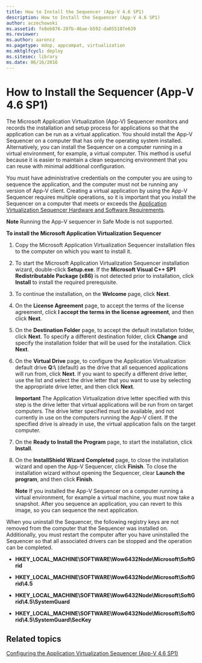 ```yaml
---
title: How to Install the Sequencer (App-V 4.6 SP1)
description: How to Install the Sequencer (App-V 4.6 SP1)
author: aczechowski
ms.assetid: fe8eb876-28fb-46ae-b592-da055107e639
ms.reviewer:
ms.author: aaroncz
ms.pagetype: mdop, appcompat, virtualization
ms.mktglfcycl: deploy
ms.sitesec: library
ms.date: 06/16/2016
---
```



# How to Install the Sequencer (App-V 4.6 SP1)


The Microsoft Application Virtualization (App-V) Sequencer monitors and records the installation and setup process for applications so that the application can be run as a virtual application. You should install the App-V Sequencer on a computer that has only the operating system installed. Alternatively, you can install the Sequencer on a computer running in a virtual environment, for example, a virtual computer. This method is useful because it is easier to maintain a clean sequencing environment that you can reuse with minimal additional configuration.

You must have administrative credentials on the computer you are using to sequence the application, and the computer must not be running any version of App-V client. Creating a virtual application by using the App-V Sequencer requires multiple operations, so it is important that you install the Sequencer on a computer that meets or exceeds the [Application Virtualization Sequencer Hardware and Software Requirements](application-virtualization-sequencer-hardware-and-software-requirements.md).

**Note**
Running the App-V sequencer in Safe Mode is not supported.



**To install the Microsoft Application Virtualization Sequencer**

1.  Copy the Microsoft Application Virtualization Sequencer installation files to the computer on which you want to install it.

2.  To start the Microsoft Application Virtualization Sequencer installation wizard, double-click **Setup.exe**. If the **Microsoft Visual C++ SP1 Redistributable Package (x86)** is not detected prior to installation, click **Install** to install the required prerequisite.

3.  To continue the installation, on the **Welcome** page, click **Next**.

4.  On the **License Agreement** page, to accept the terms of the license agreement, click **I accept the terms in the license agreement**, and then click **Next**.

5.  On the **Destination Folder** page, to accept the default installation folder, click **Next**. To specify a different destination folder, click **Change** and specify the installation folder that will be used for the installation. Click **Next**.

6.  On the **Virtual Drive** page, to configure the Application Virtualization default drive **Q:\\** (default) as the drive that all sequenced applications will run from, click **Next**. If you want to specify a different drive letter, use the list and select the drive letter that you want to use by selecting the appropriate drive letter, and then click **Next**.

    **Important**
    The Application Virtualization drive letter specified with this step is the drive letter that virtual applications will be run from on target computers. The drive letter specified must be available, and not currently in use on the computers running the App-V client. If the specified drive is already in use, the virtual application fails on the target computer.



7.  On the **Ready to Install the Program** page, to start the installation, click **Install**.

8.  On the **InstallShield Wizard Completed** page, to close the installation wizard and open the App-V Sequencer, click **Finish**. To close the installation wizard without opening the Sequencer, clear **Launch the program**, and then click **Finish**.

    **Note**
    If you installed the App-V Sequencer on a computer running a virtual environment, for example a virtual machine, you must now take a snapshot. After you sequence an application, you can revert to this image, so you can sequence the next application.




When you uninstall the Sequencer, the following registry keys are not removed from the computer that the Sequencer was installed on. Additionally, you must restart the computer after you have uninstalled the Sequencer so that all associated drivers can be stopped and the operation can be completed.

-   **HKEY\_LOCAL\_MACHINE\\SOFTWARE\\Wow6432Node\\Microsoft\\SoftGrid**

-   **HKEY\_LOCAL\_MACHINE\\SOFTWARE\\Wow6432Node\\Microsoft\\SoftGrid\\4.5**

-   **HKEY\_LOCAL\_MACHINE\\SOFTWARE\\Wow6432Node\\Microsoft\\SoftGrid\\4.5\\SystemGuard**

-   **HKEY\_LOCAL\_MACHINE\\SOFTWARE\\Wow6432Node\\Microsoft\\SoftGrid\\4.5\\SystemGuard\\SecKey**


## Related topics


[Configuring the Application Virtualization Sequencer (App-V 4.6 SP1)](configuring-the-application-virtualization-sequencer--app-v-46-sp1-.md)









